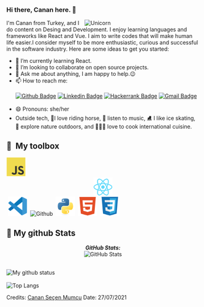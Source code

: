 ### Hi there, Canan here. 👋

<img align="right" width=300px alt="Unicorn" src="https://c.tenor.com/GN73MKBawZYAAAAi/busy-cute.gif" />

 I'm Canan from Turkey, and I do content on Desing and Development. I enjoy learning languages and frameworks like React and Vue. I aim to write codes that will make human life easier.I consider myself to be more enthusiastic, curious and successful in the software industry.
Here are some ideas to get you started:

- 🌱 I’m currently learning React.
- 👯 I’m looking to collaborate on open source projects.
- 💬 Ask me about anything, I am happy to help.😉<br>
- 📫 How to reach me:<br><br/>
[![Github Badge](http://img.shields.io/badge/-Github-black?style=flat-square&logo=github&link=https://github.com/canansecenmumcu/)](https://github.com/canansecenmumcu/) 
[![Linkedin Badge](https://img.shields.io/badge/-LinkedIn-blue?style=flat-square&logo=Linkedin&logoColor=white&link=https://www.linkedin.com/in/cananmumcu/)](https://www.linkedin.com/in/cananmumcu/)
[![Hackerrank Badge](https://img.shields.io/badge/-Hackerrank-2EC866?style=flat-square&logo=HackerRank&logoColor=white&link=https://www.hackerrank.com/canansecenmumcu)](https://www.hackerrank.com/canansecenmumcu)
[![Gmail Badge](https://img.shields.io/badge/-Gmail-d14836?style=flat-square&logo=Gmail&logoColor=white&link=mailto:canansecenmumcu@gmail.com)](mailto:canansecenmumcu@gmail.com)<br><br/>
- 😄 Pronouns: she/her
- Outside tech, 🐎I love riding horse, 🎵 listen to music, ⛸ I like ice skating, 🌴 explore nature outdoors, and 👩🏻‍🍳 love to cook international cuisine.

## 🧰 &nbsp;My toolbox

<img  src="https://raw.githubusercontent.com/devicons/devicon/1119b9f84c0290e0f0b38982099a2bd027a48bf1/icons/javascript/javascript-original.svg" alt="JavaScript" width="50" height="50"/> &nbsp;<img  src="https://raw.githubusercontent.com/devicons/devicon/1119b9f84c0290e0f0b38982099a2bd027a48bf1/icons/react/react-original.svg" alt="ReactJS" width="50" height="50" style="margin:0 auto; display:block;"/> &nbsp;<img  src="https://raw.githubusercontent.com/devicons/devicon/1119b9f84c0290e0f0b38982099a2bd027a48bf1/icons/vscode/vscode-original.svg" alt="VSCode" width="50" height="50"/> &nbsp;<img  src="https://github.com/CyrisXD/CyrisXD/raw/master/assets/Github.png" alt="Github"/> &nbsp;<img  src="https://raw.githubusercontent.com/devicons/devicon/1119b9f84c0290e0f0b38982099a2bd027a48bf1/icons/python/python-original.svg" alt="Python" width="50" height="50"/> &nbsp;<img  src="https://raw.githubusercontent.com/devicons/devicon/1119b9f84c0290e0f0b38982099a2bd027a48bf1/icons/html5/html5-plain.svg" alt="HTML5" width="50" height="50"/> &nbsp;<img  src="https://raw.githubusercontent.com/devicons/devicon/1119b9f84c0290e0f0b38982099a2bd027a48bf1/icons/css3/css3-original.svg" alt="CSS3" width="50" height="50"/>&nbsp;

<h2>👀 My github Stats</h2>
<div> 
  <p align="center">
  <b><em>GitHub Stats:</em></b> <br/>
    <img src="https://github-readme-streak-stats.herokuapp.com/?user=canansecenmumcu" alt="GitHub Stats" /> <br/><br/>
</div>

![My github status](https://github-readme-stats.vercel.app/api?username=canansecenmumcu&show_icons=true&include_all_commits=true)<br/><br/>
![Top Langs](https://github-readme-stats.vercel.app/api/top-langs/?username=canansecenmumcu&layout=compact)

Credits: <a href="https://github.com/canansecenmumcu">Canan Seçen Mumcu</a>
Date: 27/07/2021


